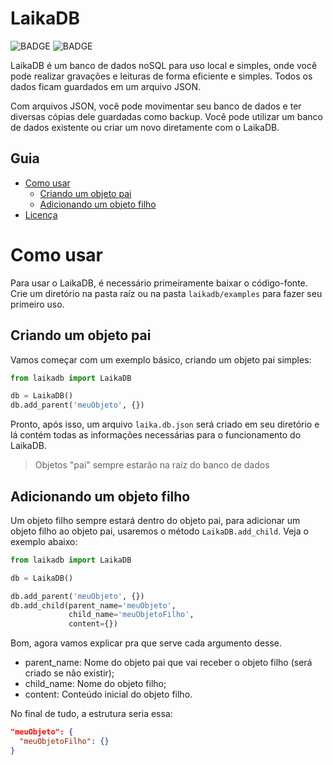 # LaikaDB

![BADGE](https://img.shields.io/static/v1?label=status&message=em%20desenvolvimento&color=orange?style=status&logo=appveyor)
![BADGE](https://img.shields.io/static/v1?label=linguagem&message=Python&color=white?style=status&logo=python)

LaikaDB é um banco de dados noSQL para uso local e simples, onde você pode realizar gravações e leituras de forma eficiente e simples. Todos os dados ficam guardados em um arquivo JSON.

Com arquivos JSON, você pode movimentar seu banco de dados e ter diversas cópias dele guardadas como backup. Você pode utilizar um banco de dados existente ou criar um novo diretamente com o LaikaDB.

## Guia

- [Como usar](#Como-usar)
  - [Criando um objeto pai](#Criando-um-objeto-pai)
  - [Adicionando um objeto filho](#Adicionando-um-objeto-filho)
- [Licença](#Licença)

# Como usar

Para usar o LaikaDB, é necessário primeiramente baixar o código-fonte. Crie um diretório na pasta raíz ou na pasta ```laikadb/examples``` para fazer seu primeiro uso.

## Criando um objeto pai

Vamos começar com um exemplo básico, criando um objeto pai simples:

```python
from laikadb import LaikaDB

db = LaikaDB()
db.add_parent('meuObjeto', {})
```

Pronto, após isso, um arquivo ```laika.db.json``` será criado em seu diretório e lá contém todas as informações necessárias para o funcionamento do LaikaDB.

> Objetos "pai" sempre estarão na raíz do banco de dados

## Adicionando um objeto filho

Um objeto filho sempre estará dentro do objeto pai, para adicionar um objeto filho ao objeto pai, usaremos o método ```LaikaDB.add_child```. Veja o exemplo abaixo:

```python
from laikadb import LaikaDB

db = LaikaDB()

db.add_parent('meuObjeto', {})
db.add_child(parent_name='meuObjeto',
             child_name='meuObjetoFilho',
             content={})
```

Bom, agora vamos explicar pra que serve cada argumento desse.

- parent_name: Nome do objeto pai que vai receber o objeto filho (será criado se não existir);
- child_name: Nome do objeto filho;
- content: Conteúdo inicial do objeto filho.

No final de tudo, a estrutura seria essa:

```json
"meuObjeto": {
  "meuObjetoFilho": {}
}
```
